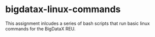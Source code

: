 # bigdatax-linux-commands
 This assignment inlcudes a series of bash scripts that run basic linux commands for the BigDataX REU. 
